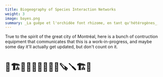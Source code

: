 ```yaml
---
title: Biogeography of Species Interaction Networks
weight: 3
image: bayes.png
summary: _La guêpe et l'orchidée font rhizome, en tant qu'hétérogènes_, or alternatively, _shit's crazy out there man_.
---
```


True to the spirit of the great city of Montréal, here is a bunch of contruction
equipment that communicates that this is a work-in-progress, and maybe some day
it'll actually get updated, but don't count on it.

# 🚧🏗️👷‍♂️👷‍♀️🦺🔨🧰🪚🪛🏗️🚧
